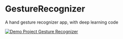 # GestureRecognizer
A hand gesture recognizer app, with deep learning code


[![Demo Project Gesture Recognizer](https://i.imgur.com/AaV8sKs.png)](https://youtu.be/w96iRG-8Jrw "Demo Project Gesture Recognizer")
